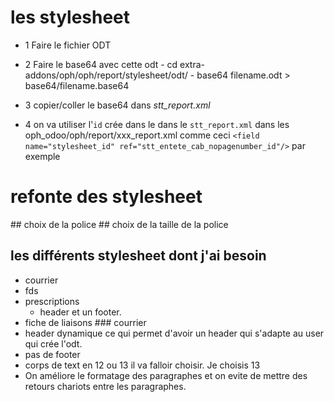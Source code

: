 # les stylesheet
- 1 Faire le fichier ODT
- 2 Faire le base64 avec cette odt
		- cd extra-addons/oph/oph/report/stylesheet/odt/
		- base64 filename.odt > base64/filename.base64
- 3 copier/coller le base64 dans *stt_report.xml*

- 4 on va utiliser l'`id` crée dans le dans le `stt_report.xml` dans les oph_odoo/oph/report/xxx_report.xml 
comme ceci `<field name="stylesheet_id" ref="stt_entete_cab_nopagenumber_id"/>` par exemple 


# refonte des stylesheet
## choix de la police 
## choix de la taille de la police
## les différents stylesheet dont j'ai besoin
- courrier
- fds
- prescriptions
	- header et un footer.
- fiche de liaisons
### courrier 
- header dynamique ce qui permet d'avoir un header qui s'adapte au user qui crée l'odt.
- pas de footer
- corps de text en 12 ou 13 il va falloir choisir. Je choisis 13
- On améliore le formatage des paragraphes et on evite de mettre des retours chariots entre les paragraphes.

